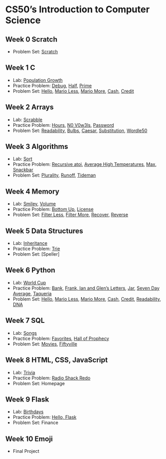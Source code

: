 # CS50’s Introduction to Computer Science

## Week 0 Scratch

- Problem Set: [Scratch](/scratch)

## Week 1 C

- Lab: [Population Growth](/population)
- Practice Problem: [Debug](/debug), [Half](/half), [Prime](/prime)
- Problem Set: [Hello](/hello), [Mario Less](/mario-less), [Mario More](mario-more), [Cash](/cash), [Credit](/credit)

## Week 2 Arrays

- Lab: [Scrabble](/scrabble)
- Practice Problem: [Hours](/hours), [N0 V0w3ls](/no-vowels), [Password](/password)
- Problem Set: [Readability](/readability), [Bulbs](/bulbs), [Caesar](/caesar), [Substitution](/substitution), [Wordle50](/wordle)

## Week 3 Algorithms

- Lab: [Sort](/sort)
- Practice Problem: [Recursive atoi](/atoi), [Average High Temperatures](/temps), [Max](/max), [Snackbar](/snackbar)
- Problem Set: [Plurality](/plurality), [Runoff](/runoff), [Tideman](/tideman)

## Week 4 Memory

- Lab: [Smiley](/smiley), [Volume](/volume)
- Practice Problem: [Bottom Up](/bottomup), [License](/license)
- Problem Set: [Filter Less](/filter-less), [Filter More](), [Recover](), [Reverse]()

## Week 5 Data Structures

- Lab: [Inheritance](inheritance)
- Practice Problem: [Trie](trie)
- Problem Set: [Speller]

## Week 6 Python

- Lab: [World Cup](/world-cup)
- Practice Problem: [Bank](/bank), [Frank, Ian and Glen’s Letters](/figlet), [Jar](/jar), [Seven Day Average](seven-day-average), [Taqueria](/taqueria)
- Problem Set: [Hello](sentimental-hello), [Mario Less](/sentimental-mario-less), [Mario More](/sentimental-mario-more), [Cash](/sentimental-cash), [Credit](/sentimental-credit), [Readability](/sentimental-readability), [DNA](/dna)

## Week 7 SQL

- Lab: [Songs]()
- Practice Problem: [Favorites](), [Hall of Prophecy]()
- Problem Set: [Movies](), [Fiftyville]()

## Week 8 HTML, CSS, JavaScript

- Lab: [Trivia]()
- Practice Problem: [Radio Shack Redo]()
- Problem Set: Homepage

## Week 9 Flask

- Lab: [Birthdays]()
- Practice Problem: [Hello, Flask]()
- Problem Set: Finance

## Week 10 Emoji

- Final Project
